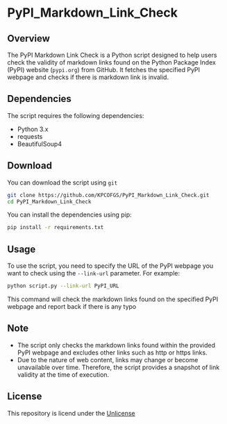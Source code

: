 # PyPI_Markdown_Link_Check

## Overview
The PyPI Markdown Link Check is a Python script designed to help users check the validity of markdown links found on the Python Package Index (PyPI) website (`pypi.org`) from GitHub. It fetches the specified PyPI webpage and checks if there is markdown link is invalid.

## Dependencies
The script requires the following dependencies:
- Python 3.x
- requests
- BeautifulSoup4

## Download

You can download the script using `git`

```bash
git clone https://github.com/KPCOFGS/PyPI_Markdown_Link_Check.git
cd PyPI_Markdown_Link_Check
```

You can install the dependencies using pip:

```bash
pip install -r requirements.txt
```

## Usage
To use the script, you need to specify the URL of the PyPI webpage you want to check using the `--link-url` parameter. For example:

```bash
python script.py --link-url PyPI_URL
```

This command will check the markdown links found on the specified PyPI webpage and report back if there is any typo

## Note
- The script only checks the markdown links found within the provided PyPI webpage and excludes other links such as http or https links.
- Due to the nature of web content, links may change or become unavailable over time. Therefore, the script provides a snapshot of link validity at the time of execution.

## License
This repository is licend under the [Unlicense](LICENSE)
